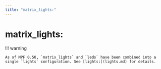 ```yaml
---
title: "matrix_lights:"
---
```


# matrix_lights:


!!! warning

    As of MPF 0.50, `matrix_lights` and `leds` have been combined into a
    single `lights` configuration. See [lights:](lights.md) for details.
